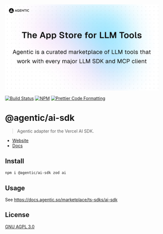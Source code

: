 <p align="center">
  <a href="https://agentic.so">
    <img alt="Agentic" src="/apps/web/public/agentic-social-image-light.jpg" width="640">
  </a>
</p>

<p>
  <a href="https://github.com/transitive-bullshit/agentic/actions/workflows/main.yml"><img alt="Build Status" src="https://github.com/transitive-bullshit/agentic/actions/workflows/main.yml/badge.svg" /></a>
  <a href="https://www.npmjs.com/package/@agentic/ai-sdk"><img alt="NPM" src="https://img.shields.io/npm/v/@agentic/ai-sdk.svg" /></a>
  <a href="https://prettier.io"><img alt="Prettier Code Formatting" src="https://img.shields.io/badge/code_style-prettier-brightgreen.svg" /></a>
</p>

# @agentic/ai-sdk <!-- omit from toc -->

> Agentic adapter for the Vercel AI SDK.

- [Website](https://agentic.so)
- [Docs](https://docs.agentic.so/marketplace/ts-sdks/ai-sdk)

## Install

```bash
npm i @agentic/ai-sdk zod ai
```

## Usage

See https://docs.agentic.so/marketplace/ts-sdks/ai-sdk

## License

[GNU AGPL 3.0](https://choosealicense.com/licenses/agpl-3.0/)
